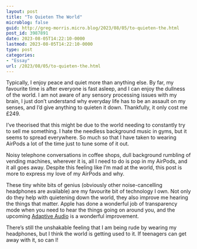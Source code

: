 ```yaml
---
layout: post
title: "To Quieten The World"
microblog: false
guid: http://greg-morris.micro.blog/2023/08/05/to-quieten-the.html
post_id: 3987891
date: 2023-08-05T14:22:10-0000
lastmod: 2023-08-05T14:22:10-0000
type: post
categories:
- "Essay"
url: /2023/08/05/to-quieten-the.html
---
```

Typically, I enjoy peace and quiet more than anything else. By far, my favourite time is after everyone is fast asleep, and I can enjoy the dullness of the world. I am not aware of any sensory processing issues with my brain, I just don’t understand why everyday life has to be an assault on my senses, and I’d give anything to quieten it down. Thankfully, it only cost me £249. 

I’ve theorised that this might be due to the world needing to constantly try to sell me something. I hate the needless background music in gyms, but it seems to spread everywhere. So much so that I have taken to wearing AirPods a lot of the time just to tune some of it out.

Noisy telephone conversations in coffee shops, dull background rumbling of vending machines, wherever it is, all I need to do is pop in my AirPods, and it all goes away. Despite this feeling like I’m mad at the world, this post is more to express my love of my AirPods and why.

These tiny white bits of genius (obviously other noise-cancelling headphones are available) are my favourite bit of technology I own. Not only do they help with quietening down the world, they also improve me hearing the things that matter. Apple has done a wonderful job of transparency mode when you need to hear the things going on around you, and the upcoming [Adaptive Audio](https://www.apple.com/uk/newsroom/2023/06/airpods-redefine-the-personal-audio-experience/) is a wonderful improvement.

There’s still the unshakable feeling that I am being rude by wearing my headphones, but I think the world is getting used to it. If teenagers can get away with it, so can I!
